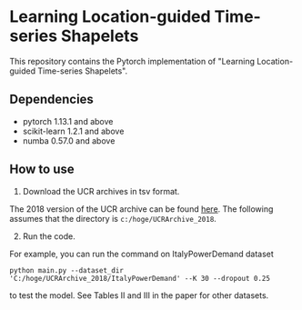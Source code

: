 # Learning Location-guided Time-series Shapelets

This repository contains the Pytorch implementation of "Learning Location-guided Time-series Shapelets".

## Dependencies
- pytorch 1.13.1 and above
- scikit-learn 1.2.1 and above
- numba 0.57.0 and above

## How to use

1. Download the UCR archives in tsv format.

The 2018 version of the UCR archive can be found [here](https://www.cs.ucr.edu/~eamonn/time_series_data_2018/).
The following assumes that the directory is `c:/hoge/UCRArchive_2018`.

2. Run the code.

For example, you can run the command on ItalyPowerDemand dataset
```shell
python main.py --dataset_dir 'C:/hoge/UCRArchive_2018/ItalyPowerDemand' --K 30 --dropout 0.25
```
to test the model.
See Tables II and III in the paper for other datasets.
